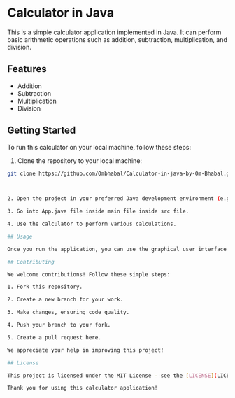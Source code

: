 # Calculator in Java

This is a simple calculator application implemented in Java. It can perform basic arithmetic operations such as addition, subtraction, multiplication, and division.

## Features

- Addition
- Subtraction
- Multiplication
- Division

## Getting Started

To run this calculator on your local machine, follow these steps:

1. Clone the repository to your local machine:

```bash
git clone https://github.com/Ombhabal/Calculator-in-java-by-Om-Bhabal.git

   

2. Open the project in your preferred Java development environment (e.g., Eclipse, IntelliJ, or Visual Studio Code).

3. Go into App.java file inside main file inside src file.

4. Use the calculator to perform various calculations.

## Usage

Once you run the application, you can use the graphical user interface to input numbers and perform calculations. The calculator provides buttons for each operation.

## Contributing

We welcome contributions! Follow these simple steps:

1. Fork this repository.

2. Create a new branch for your work.

3. Make changes, ensuring code quality.

4. Push your branch to your fork.

5. Create a pull request here.

We appreciate your help in improving this project!

## License

This project is licensed under the MIT License - see the [LICENSE](LICENSE) file for details.

Thank you for using this calculator application!

